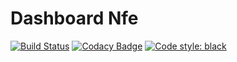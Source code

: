 # Dashboard Nfe

[![Build Status](https://travis-ci.org/nfeslim/dashboard_nfe.svg?branch=master)](https://travis-ci.org/nfeslim/dashboard_nfe)
[![Codacy Badge](https://api.codacy.com/project/badge/Grade/94ee79585be24e12b8e08898d6102f4a)](https://www.codacy.com/manual/nfeslim/dashboard_nfe?utm_source=github.com&amp;utm_medium=referral&amp;utm_content=nfeslim/dashboard_nfe&amp;utm_campaign=Badge_Grade)
[![Code style: black](https://img.shields.io/badge/code%20style-black-000000.svg)](https://github.com/ambv/black)